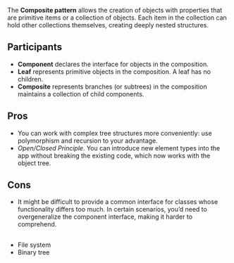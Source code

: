 The **Composite pattern** allows the creation of objects with properties that are primitive items or a collection of objects. Each item in the collection can hold other collections themselves, creating deeply nested structures.

## Participants

- **Component** declares the interface for objects in the composition.
- **Leaf** represents primitive objects in the composition. A leaf has no children.
- **Composite** represents branches (or subtrees) in the composition
  maintains a collection of child components.

## Pros

- You can work with complex tree structures more conveniently: use polymorphism and recursion to your advantage.
- _Open/Closed Principle_. You can introduce new element types into the app without breaking the existing code, which now works with the object tree.

## Cons

- It might be difficult to provide a common interface for classes whose functionality differs too much. In certain scenarios, you’d need to overgeneralize the component interface, making it harder to comprehend.

##

- File system
- Binary tree
